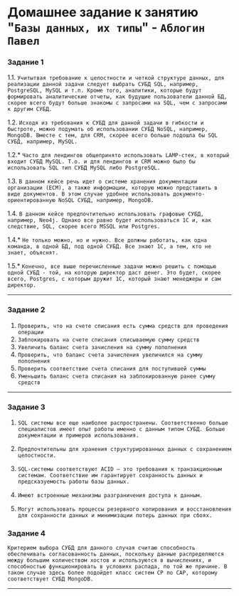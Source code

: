 # Домашнее задание к занятию "`Базы данных, их типы`" - `Аблогин Павел`

### Задание 1

1.1. `Учитытвая требование к целостности и четкой структуре данных, для реализации данной задачи следует выбрать СУБД SQL, например, PostgreSQL, MySQL и т.п. Кроме того, аналитики, которые будут формировать аналитические отчеты, как будущие пользователи данной БД, скорее всего будут больше знакомы с запросами на SQL, чем с запросами к другим СУБД.`

1.2. `Исходя из требования к СУБД для данной задачи в гибкости и быстроте, можно подумать об использовании СУБД NoSQL, например, MongoDB. Вместе с тем, для CRM, скорее всего больше подошла бы SQL СУБД, например, MySQL.`

1.2.* `Часто для лендингов общепринято использовать LAMP-стек, в который входит СУБД MySQL. Т.о. и для лендингов и CRM можно было бы использовать SQL тип СУБД MySQL либо PostgreSQL.`

1.3. `В данном кейсе речь идет о системе хранения документации организации (ECM), а также информации, которую можно представить в виде документов. В этом случае удобнее использовать документо-ориентированную NoSQL СУБД, например, MongoDB.`

1.4. `В данном кейсе предпочтительно использовать графовые СУБД, например, Neo4j. Однако все равно будет использоваться 1С и, как следствие, SQL, скорее всего MSSQL или Postgres.`

1.4.* `Не только можно, но и нужно. Все должны работать, как одна команда, в одной БД, под одной СУБД. Все знают 1С, а тем, кто не знает, объяснят. `

1.5.* `Конечно, все выше перечисленные задачи можно решить с помощью одной СУБД - той, на которую директор даст денег. Это будет, скорее всего, Postgres, с которым дружит 1С, который знают менеджеры и сам директор.`

---

### Задание 2

1. `Проверить, что на счете списания есть сумма средств для проведения операции`
2. `Заблокировать на счете списания списываемую сумму средств`
3. `Увеличить баланс счета зачисления на сумму пополнения`
4. `Проверить, что баланс счета зачисления увеличился на сумму пополнения`
5. `Проверить соответствие счета списания для поступившей суммы`
6. `Уменьшить баланс счета списания на заблокированную ранее сумму средств` 

---

### Задание 3

1. `SQL системы все еще наиболее распространены. Соответственно больше специалистов имеет опыт работы именно с данным типом СУБД. Больше документации и примеров использования.`

2. `Предпочтительны для хранения структурированных данных с сохранением целостности.`

3. `SQL-системы соответствуют ACID — это требования к транзакционным системам. Соответствие им гарантирует сохранность данных и предсказуемость работы базы данных.`

4. `Имеют встроенные механизмы разграничения доступа к данным.`

5. `Могут использовать процессы резервного копирования и восстановления для сохранности данных и минимизации потерь данных при сбоях.`


### Задание 4


`Критерием выбора СУБД для данного случая считаю способность обеспечивать согласованность данных, поскольку данные распределяются между большим количеством хостов и используются в вычислениях, и способностью функционировать в условиях распада, по той же причине. В таком случае здесь более подойдет класс систем CP по CAP, которому соответствует СУБД MongoDB.`

---
